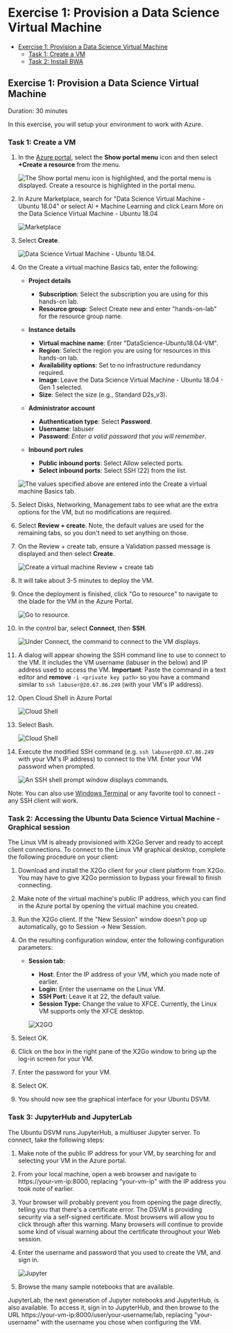 # Exercise 1: Provision a Data Science Virtual Machine

  - [Exercise 1: Provision a Data Science Virtual Machine](#exercise-1-provision-datascience-vm)
    - [Task 1: Create a VM](#task-1-create-a-vm)
    - [Task 2: Install BWA](#task-2-install-bmw)


## Exercise 1: Provision a Data Science Virtual Machine

Duration: 30 minutes

In this exercise, you will setup your environment to work with Azure.

### Task 1: Create a VM

1. In the [Azure portal](https://portal.azure.com/), select the **Show portal menu** icon and then select **+Create a resource** from the menu.

    ![The Show portal menu icon is highlighted, and the portal menu is displayed. Create a resource is highlighted in the portal menu.](img/create-a-resource.png "Create a resource")
2. In Azure Marketplace, search for "Data Science Virtual Machine - Ubuntu 18.04" or select AI + Machine Learning and click Learn More on the Data Science Virtual Machine - Ubuntu 18.04 

    ![Marketplace](img/marketplace.PNG "Marketplace")

3. Select **Create**.

    ![Data Science Virtual Machine - Ubuntu 18.04.](img/create-vm.PNG "Data Science Virtual Machine - Ubuntu 18.04.")

4. On the Create a virtual machine Basics tab, enter the following:

    - **Project details**
        - **Subscription**: Select the subscription you are using for this hands-on lab.
        - **Resource group**: Select Create new and enter "hands-on-lab" for the resource group name.

    - **Instance details**
        - **Virtual machine name**: Enter "DataScience-Ubuntu18.04-VM".
        - **Region**: Select the region you are using for resources in this hands-on lab.
        - **Availability options**: Set to no infrastructure redundancy required.
        - **Image**: Leave the Data Science Virtual Machine - Ubuntu 18.04 - Gen 1 selected.
        - **Size**: Select the size (e.g., Standard D2s_v3).

    - **Administrator account**
        - **Authentication type**: Select **Password**.
        - **Username**: labuser
        - **Password**: _Enter a valid password that you will remember_.

    - **Inbound port rules**
        - **Public inbound ports**: Select Allow selected ports.
        - **Select inbound ports**: Select SSH (22) from the list.

    ![The values specified above are entered into the Create a virtual machine Basics tab.](img/basics.PNG "Create a virtual machine Basics tab")

5. Select Disks, Networking, Management tabs to see what are the extra options for the VM, but no modifications are required.

6. Select **Review + create**. Note, the default values are used for the remaining tabs, so you don't need to set anything on those.

7. On the Review + create tab, ensure a Validation passed message is displayed and then select **Create**.

    ![Create a virtual machine Review + create tab](img/validation.png "Create a virtual machine Review + create tab")

8. It will take about 3-5 minutes to deploy the VM.

9. Once the deployment is finished, click "Go to resource" to navigate to the blade for the VM in the Azure Portal.

    ![Go to resource.](img/created-vm.PNG "Go to resource")

10. In the control bar, select **Connect**, then **SSH**.

    ![Under Connect, the command to connect to the VM displays.](img/ssh.PNG "SSH command line")

11. A dialog will appear showing the SSH command line to use to connect to the VM. It includes the VM username (labuser in the below) and IP address  used to access the VM. **Important**: Paste the command in a text editor and **remove** `-i <private key path>` so you have a command similar to `ssh labuser@20.67.86.249` (with your VM's IP address).

12. Open Cloud Shell in Azure Portal

     ![Cloud Shell](img/shell.PNG "Cloud Shell")

13. Select Bash.

     ![Cloud Shell](img/bash.PNG "Bash")

14. Execute the modified SSH command (e.g. `ssh labuser@20.67.86.249` with your VM's IP address) to connect to the VM. Enter your VM password when prompted.

    ![An SSH shell prompt window displays commands.](img/ssh-command.PNG "SSH window")

Note: You can also use [Windows Terminal](https://docs.microsoft.com/windows/terminal/) or any favorite tool to connect - any SSH client will work.



### Task 2: Accessing the Ubuntu Data Science Virtual Machine - Graphical session


The Linux VM is already provisioned with X2Go Server and ready to accept client connections. To connect to the Linux VM graphical desktop, complete the following procedure on your client:

1. Download and install the X2Go client for your client platform from X2Go. You may have to give X2Go permission to bypass your firewall to finish connecting.

2. Make note of the virtual machine's public IP address, which you can find in the Azure portal by opening the virtual machine you created.

3. Run the X2Go client. If the "New Session" window doesn't pop up automatically, go to Session -> New Session.

4. On the resulting configuration window, enter the following configuration parameters:

    - **Session tab:**
        - **Host**: Enter the IP address of your VM, which you made note of earlier.
        - **Login:** Enter the username on the Linux VM.
        - **SSH Port:** Leave it at 22, the default value.
        - **Session Type:** Change the value to XFCE. Currently, the Linux VM supports only the XFCE desktop.

        ![X2GO](img/x2go.PNG "X2GO")

5. Select OK.

6. Click on the box in the right pane of the X2Go window to bring up the log-in screen for your VM.

7. Enter the password for your VM.

8. Select OK.

9. You should now see the graphical interface for your Ubuntu DSVM.


### Task 3: JupyterHub and JupyterLab

The Ubuntu DSVM runs JupyterHub, a multiuser Jupyter server. To connect, take the following steps:

1. Make note of the public IP address for your VM, by searching for and selecting your VM in the Azure portal.

2. From your local machine, open a web browser and navigate to https://your-vm-ip:8000, replacing "your-vm-ip" with the IP address you took note of earlier.

3. Your browser will probably prevent you from opening the page directly, telling you that there's a certificate error. The DSVM is providing security via a self-signed certificate. Most browsers will allow you to click through after this warning. Many browsers will continue to provide some kind of visual warning about the certificate throughout your Web session.

4. Enter the username and password that you used to create the VM, and sign in.

    ![Jupyter](img/jupyter.PNG "Jupyter")

5. Browse the many sample notebooks that are available.

JupyterLab, the next generation of Jupyter notebooks and JupyterHub, is also available. To access it, sign in to JupyterHub, and then browse to the URL https://your-vm-ip:8000/user/your-username/lab, replacing "your-username" with the username you chose when configuring the VM. 